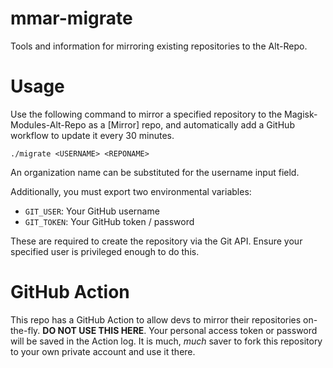 # mmar-migrate
Tools and information for mirroring existing repositories to the Alt-Repo.

# Usage
Use the following command to mirror a specified repository to the Magisk-Modules-Alt-Repo as a [Mirror] repo, and automatically add a GitHub workflow to update it every 30 minutes.

`./migrate <USERNAME> <REPONAME>`

An organization name can be substituted for the username input field.

Additionally, you must export two environmental variables:

* `GIT_USER`: Your GitHub username
* `GIT_TOKEN`: Your GitHub token / password

These are required to create the repository via the Git API. Ensure your specified user is privileged enough to do this.

# GitHub Action
This repo has a GitHub Action to allow devs to mirror their repositories on-the-fly. **DO NOT USE THIS HERE**. Your personal access token or password will be saved in the Action log. It is much, *much* saver to fork this repository to your own private account and use it there.
